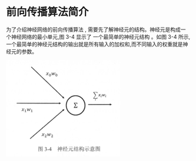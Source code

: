 # 前向传播算法简介

为了介绍神经网络的前向传播算法 , 需要先了解神经元的结构。神经元是构成一 个神经网络的最小单元,图 3-4 显示了 一个最简单的神经元结构 。如图 3-4 所示, 一个最简单的神经元结构的输出就是所有输入的加权和,而不同输入的权重就是神经元的参数。

![](../image/神经元结构.png)

